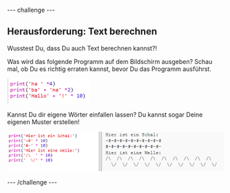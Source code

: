 \--- challenge \---

## Herausforderung: Text berechnen

Wusstest Du, dass Du auch Text berechnen kannst?!

Was wird das folgende Programm auf dem Bildschirm ausgeben? Schau mal, ob Du es richtig erraten kannst, bevor Du das Programm ausführst.

![screenshot](images/me-text-calc.png)

Kannst Du dir eigene Wörter einfallen lassen? Du kannst sogar Deine eigenen Muster erstellen!

![Screenshot](images/me-patterns.png)

\--- /challenge \---